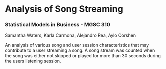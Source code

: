 # Analysis of Song Streaming

### Statistical Models in Business - MGSC 310

Samantha Waters, Karla Carmona, Alejandro Rea, Aylo Corshen

An analysis of various song and user session characteristics that may contribute to a user streaming a song. A song stream was counted when the song was either not skipped or played for more than 30 seconds during the users listening session.
